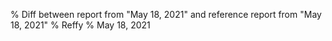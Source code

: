 % Diff between report from "May 18, 2021" and reference report from "May 18, 2021"
% Reffy
% May 18, 2021

